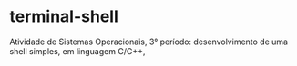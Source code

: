 # terminal-shell
Atividade de Sistemas Operacionais, 3° período: desenvolvimento de uma shell simples, em linguagem C/C++,
